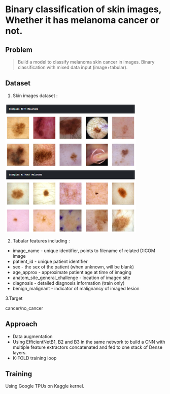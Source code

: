 # Binary classification of skin images, Whether it has melanoma cancer or not. 
## Problem
> Build a model to classify melanoma skin cancer in images. Binary classification with mixed data input (image+tabular). 
## Dataset
1. Skin images dataset :


![samples](samples.png)


2. Tabular features including :


* image_name - unique identifier, points to filename of related DICOM image
* patient_id - unique patient identifier
* sex - the sex of the patient (when unknown, will be blank)
* age_approx - approximate patient age at time of imaging
* anatom_site_general_challenge - location of imaged site
* diagnosis - detailed diagnosis information (train only)
* benign_malignant - indicator of malignancy of imaged lesion

3.Target


cancer/no_cancer
## Approach
* Data augmentation
* Using EfficientNetB1, B2 and B3 in the same network to build a CNN with multiple feature extractors concatenated and fed to one stack of Dense layers.
* K-FOLD training loop

## Training
Using Google TPUs on Kaggle kernel. 
